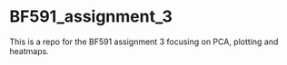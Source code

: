 # BF591_assignment_3

This is a repo for the BF591 assignment 3 focusing on PCA, plotting and heatmaps.  
